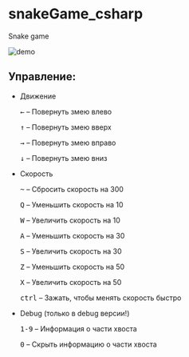 # snakeGame_csharp
Snake game

![demo](https://cloud.githubusercontent.com/assets/9402179/22696293/8501de2a-ed5e-11e6-8746-2322197add91.gif)

## Управление:
* Движение

	<kbd>←</kbd> – Повернуть змею влево
	
	<kbd>↑</kbd> – Повернуть змею вверх
	
	<kbd>→</kbd> – Повернуть змею вправо
	
	<kbd>↓</kbd> – Повернуть змею вниз

* Скорость

	<kbd>~</kbd> – Сбросить скорость на 300
	
	<kbd>Q</kbd> – Уменьшить скорость на 10
	
	<kbd>W</kbd> – Увеличить скорость на 10
	
	<kbd>A</kbd> – Уменьшить скорость на 30
	
	<kbd>S</kbd> – Увеличить скорость на 30
	
	<kbd>Z</kbd> – Уменьшить скорость на 50
	
	<kbd>X</kbd> – Увеличить скорость на 50
	
	<kbd>ctrl</kbd> – Зажать, чтобы менять скорость быстро
	
* Debug (только в debug версии!)

	<kbd>1-9</kbd> – Информация о части хвоста
	
	<kbd>0</kbd> – Скрыть информацию о чаcти хвоста
